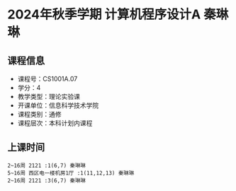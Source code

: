 # 2024年秋季学期 计算机程序设计A 秦琳琳






## 课程信息

- 课程号：CS1001A.07
- 学分：4
- 教学类型：理论实验课
- 开课单位：信息科学技术学院
- 课程类别：通修
- 课程层次：本科计划内课程

## 上课时间

```
2~16周 2121 :1(6,7) 秦琳琳
5~16周 西区电一楼机房1厅 :1(11,12,13) 秦琳琳
2~16周 2121 :3(6,7) 秦琳琳
```

